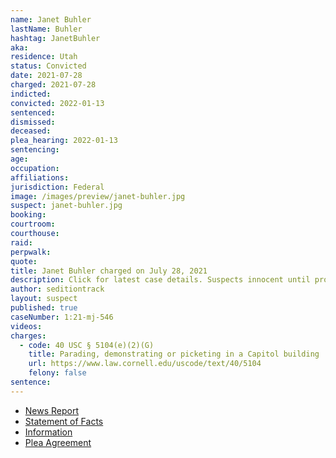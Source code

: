 ```yaml
---
name: Janet Buhler
lastName: Buhler
hashtag: JanetBuhler
aka:
residence: Utah
status: Convicted
date: 2021-07-28
charged: 2021-07-28
indicted:
convicted: 2022-01-13
sentenced:
dismissed:
deceased:
plea_hearing: 2022-01-13
sentencing:
age:
occupation:
affiliations:
jurisdiction: Federal
image: /images/preview/janet-buhler.jpg
suspect: janet-buhler.jpg
booking:
courtroom:
courthouse:
raid:
perpwalk:
quote:
title: Janet Buhler charged on July 28, 2021
description: Click for latest case details. Suspects innocent until proven guilty.
author: seditiontrack
layout: suspect
published: true
caseNumber: 1:21-mj-546
videos:
charges:
  - code: 40 USC § 5104(e)(2)(G)
    title: Parading, demonstrating or picketing in a Capitol building
    url: https://www.law.cornell.edu/uscode/text/40/5104
    felony: false
sentence:
---
```


- [News Report](https://www.sltrib.com/news/2021/08/02/two-more-utahns-arrested/)
- [Statement of Facts](https://www.justice.gov/usao-dc/case-multi-defendant/file/1469276/download)
- [Information](https://extremism.gwu.edu/sites/g/files/zaxdzs2191/f/Janet%20Buhler%20Information.pdf)
- [Plea Agreement](https://www.justice.gov/usao-dc/case-multi-defendant/file/1469271/download)
